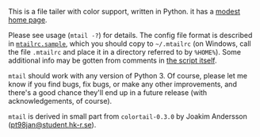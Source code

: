 This is a file tailer with color support, written in Python. it has a
[modest home page](http://matt.immute.net/src/mtail).

Please see usage (`mtail -?`) for details. The config file format is
described in [`mtailrc.sample`](mtailrc.sample), which you should copy to
`~/.mtailrc` (on Windows, call the file `.mtailrc` and place it in a directory
referred to by `%HOME%`). Some additional info may be gotten from comments in
[the script itself](mtail).

`mtail` should work with any version of Python 3. Of course, please let me know
if you find bugs, fix bugs, or make any other improvements, and there's a good
chance they'll end up in a future release (with acknowledgements, of course).

`mtail` is derived in small part from `colortail-0.3.0` by Joakim Andersson
(pt98jan@student.hk-r.se).
